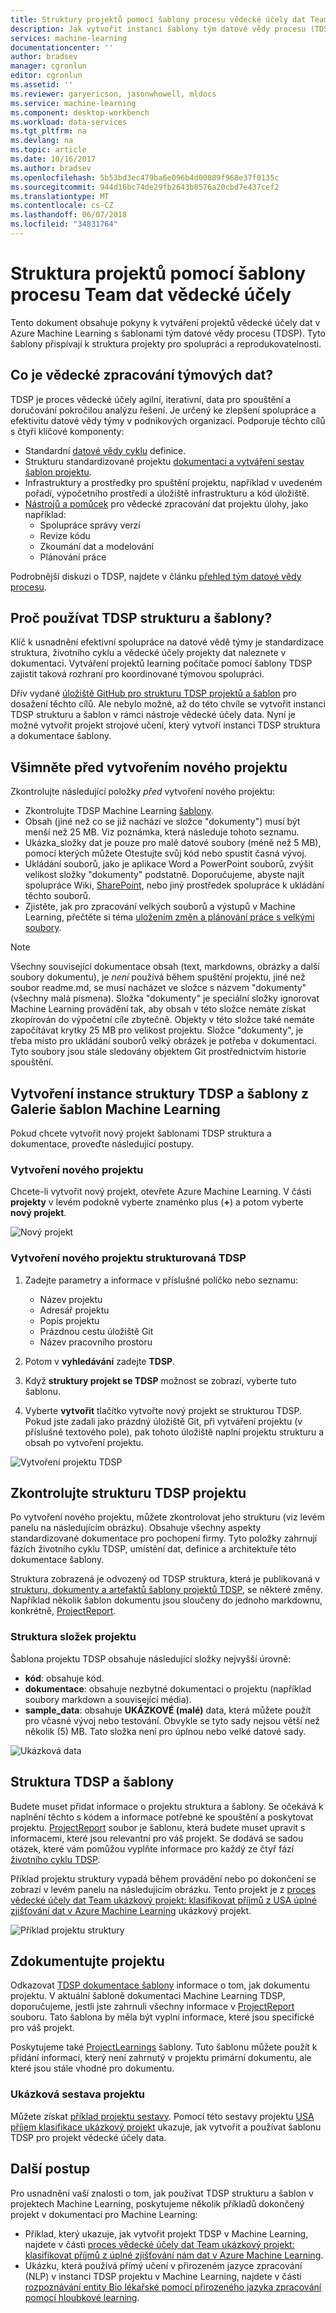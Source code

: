 ```yaml
---
title: Struktury projektů pomocí šablony procesu vědecké účely dat Team | Microsoft Docs
description: Jak vytvořit instanci šablony tým datové vědy procesu (TDSP) v Azure Machine Learning, která struktura projekty pro spolupráci
services: machine-learning
documentationcenter: ''
author: bradsev
manager: cgronlun
editor: cgronlun
ms.assetid: ''
ms.reviewer: garyericson, jasonwhowell, mldocs
ms.service: machine-learning
ms.component: desktop-workbench
ms.workload: data-services
ms.tgt_pltfrm: na
ms.devlang: na
ms.topic: article
ms.date: 10/16/2017
ms.author: bradsev
ms.openlocfilehash: 5b53bd3ec479ba6e096b4d00089f968e37f0135c
ms.sourcegitcommit: 944d16bc74de29fb2643b0576a20cbd7e437cef2
ms.translationtype: MT
ms.contentlocale: cs-CZ
ms.lasthandoff: 06/07/2018
ms.locfileid: "34831764"
---
```

# <a name="structure-projects-with-the-team-data-science-process-template"></a>Struktura projektů pomocí šablony procesu Team dat vědecké účely

Tento dokument obsahuje pokyny k vytváření projektů vědecké účely dat v Azure Machine Learning s šablonami tým datové vědy procesu (TDSP). Tyto šablony přispívají k struktura projekty pro spolupráci a reprodukovatelnosti. 


## <a name="what-is-the-team-data-science-process"></a>Co je vědecké zpracování týmových dat?
TDSP je proces vědecké účely agilní, iterativní, data pro spouštění a doručování pokročilou analýzu řešení. Je určený ke zlepšení spolupráce a efektivitu datové vědy týmy v podnikových organizací. Podporuje těchto cílů s čtyři klíčové komponenty:

   * Standardní [datové vědy cyklu](../team-data-science-process/lifecycle.md) definice.
   * Strukturu standardizované projektu [dokumentaci a vytváření sestav šablon projektu](https://github.com/Azure/Azure-TDSP-ProjectTemplate).
   * Infrastruktury a prostředky pro spuštění projektu, například v uvedeném pořadí, výpočetního prostředí a úložiště infrastrukturu a kód úložiště.
   * [Nástrojů a pomůcek](https://github.com/Azure/Azure-TDSP-Utilities) pro vědecké zpracování dat projektu úlohy, jako například:
      - Spolupráce správy verzí
      - Revize kódu
      - Zkoumání dat a modelování
      - Plánování práce

Podrobnější diskuzi o TDSP, najdete v článku [přehled tým datové vědy procesu](../team-data-science-process/overview.md).

## <a name="why-should-you-use-the-tdsp-structure-and-templates"></a>Proč používat TDSP strukturu a šablony?
Klíč k usnadnění efektivní spolupráce na datové vědě týmy je standardizace struktura, životního cyklu a vědecké účely projekty dat naleznete v dokumentaci. Vytváření projektů learning počítače pomocí šablony TDSP zajistit taková rozhraní pro koordinované týmovou spolupráci.

Dřív vydané [úložiště GitHub pro strukturu TDSP projektů a šablon](https://github.com/Azure/Azure-TDSP-ProjectTemplate) pro dosažení těchto cílů. Ale nebylo možné, až do této chvíle se vytvořit instanci TDSP strukturu a šablon v rámci nástroje vědecké účely data. Nyní je možné vytvořit projekt strojové učení, který vytvoří instanci TDSP struktura a dokumentace šablony. 

## <a name="things-to-note-before-creating-a-new-project"></a>Všimněte před vytvořením nového projektu
Zkontrolujte následující položky *před* vytvoření nového projektu:
* Zkontrolujte TDSP Machine Learning [šablony](https://aka.ms/tdspamlgithubrepo).
* Obsah (jiné než co se již nachází ve složce "dokumenty") musí být menší než 25 MB. Viz poznámka, která následuje tohoto seznamu.
* Ukázka\_složky dat je pouze pro malé datové soubory (méně než 5 MB), pomocí kterých můžete Otestujte svůj kód nebo spustit časná vývoj.
* Ukládání souborů, jako je aplikace Word a PowerPoint souborů, zvýšit velikost složky "dokumenty" podstatně. Doporučujeme, abyste najít spolupráce Wiki, [SharePoint](https://products.office.com/en-us/sharepoint/collaboration), nebo jiný prostředek spolupráce k ukládání těchto souborů.
* Zjistěte, jak pro zpracování velkých souborů a výstupů v Machine Learning, přečtěte si téma [uložením změn a plánování práce s velkými soubory](http://aka.ms/aml-largefiles).

> [!NOTE]
> Všechny související dokumentace obsah (text, markdowns, obrázky a další soubory dokumentu), je *není* používá během spuštění projektu, jiné než soubor readme.md, se musí nacházet ve složce s názvem "dokumenty" (všechny malá písmena). Složka "dokumenty" je speciální složky ignorovat Machine Learning provádění tak, aby obsah v této složce nemáte získat zkopírován do výpočetní cíle zbytečně. Objekty v této složce také nemáte započítávat krytky 25 MB pro velikost projektu. Složce "dokumenty", je třeba místo pro ukládání souborů velký obrázek je potřeba v dokumentaci. Tyto soubory jsou stále sledovány objektem Git prostřednictvím historie spouštění. 

## <a name="instantiate-the-tdsp-structure-and-templates-from-the-machine-learning-template-gallery"></a>Vytvoření instance struktury TDSP a šablony z Galerie šablon Machine Learning
Pokud chcete vytvořit nový projekt šablonami TDSP struktura a dokumentace, proveďte následující postupy.

### <a name="create-a-new-project"></a>Vytvoření nového projektu
Chcete-li vytvořit nový projekt, otevřete Azure Machine Learning. V části **projekty** v levém podokně vyberte znaménko plus (**+**) a potom vyberte **nový projekt**.

![Nový projekt](./media/how-to-use-tdsp-in-azure-ml/instantiation-1.png)


### <a name="create-a-new-tdsp-structured-project"></a>Vytvoření nového projektu strukturovaná TDSP
   1. Zadejte parametry a informace v příslušné políčko nebo seznamu:

      - Název projektu
      - Adresář projektu
      - Popis projektu
      - Prázdnou cestu úložiště Git
      - Název pracovního prostoru

   2. Potom v **vyhledávání** zadejte **TDSP**. 
   3. Když **struktury projekt se TDSP** možnost se zobrazí, vyberte tuto šablonu. 
   4. Vyberte **vytvořit** tlačítko vytvořte nový projekt se strukturou TDSP. Pokud jste zadali jako prázdný úložiště Git, při vytváření projektu (v příslušné textového pole), pak tohoto úložiště naplní projektu strukturu a obsah po vytvoření projektu.

![Vytvoření projektu TDSP](./media/how-to-use-tdsp-in-azure-ml/instantiation-2.png)


## <a name="examine-the-tdsp-project-structure"></a>Zkontrolujte strukturu TDSP projektu
Po vytvoření nového projektu, můžete zkontrolovat jeho strukturu (viz levém panelu na následujícím obrázku). Obsahuje všechny aspekty standardizované dokumentace pro pochopení firmy. Tyto položky zahrnují fázích životního cyklu TDSP, umístění dat, definice a architektuře této dokumentace šablony. 

Struktura zobrazená je odvozený od TDSP struktura, která je publikovaná v [strukturu, dokumenty a artefaktů šablony projektů TDSP](https://github.com/Azure/Azure-TDSP-ProjectTemplate), se některé změny. Například několik šablon dokumentu jsou sloučeny do jednoho markdownu, konkrétně, [ProjectReport](https://aka.ms/tdspamlgithubrepoprojectreport). 

### <a name="project-folder-structure"></a>Struktura složek projektu
Šablona projektu TDSP obsahuje následující složky nejvyšší úrovně:
   - **kód**: obsahuje kód.
   - **dokumentace**: obsahuje nezbytné dokumentaci o projektu (například soubory markdown a související média).
   - **sample_data**: obsahuje **UKÁZKOVÉ (malé)** data, která můžete použít pro včasné vývoj nebo testování. Obvykle se tyto sady nejsou větší než několik (5) MB. Tato složka není pro úplnou nebo velké datové sady.

![Ukázková data](./media/how-to-use-tdsp-in-azure-ml/instantiation-3.png)


## <a name="use-the-tdsp-structure-and-templates"></a>Struktura TDSP a šablony
Budete muset přidat informace o projektu struktura a šablony. Se očekává k naplnění těchto s kódem a informace potřebné ke spouštění a poskytovat projektu. [ProjectReport](https://aka.ms/tdspamlgithubrepoprojectreport) soubor je šablonu, která budete muset upravit s informacemi, které jsou relevantní pro váš projekt. Se dodává se sadou otázek, které vám pomůžou vyplňte informace pro každý ze čtyř fází [životního cyklu TDSP](../team-data-science-process/lifecycle.md).

Příklad projektu struktury vypadá během provádění nebo po dokončení se zobrazí v levém panelu na následujícím obrázku. Tento projekt je z [proces vědecké účely dat Team ukázkový projekt: klasifikovat příjmů z USA úplné zjišťování dat v Azure Machine Learning](https://github.com/Azure/MachineLearningSamples-TDSPUCIAdultIncome) ukázkový projekt.

![Příklad projektu struktury](./media/how-to-use-tdsp-in-azure-ml/instantiation-4.png)

## <a name="document-your-project"></a>Zdokumentujte projektu
Odkazovat [TDSP dokumentace šablony](https://github.com/Azure/Azure-TDSP-ProjectTemplate) informace o tom, jak dokumentu projektu. V aktuální šabloně dokumentaci Machine Learning TDSP, doporučujeme, jestli jste zahrnuli všechny informace v [ProjectReport](https://aka.ms/tdspamlgithubrepoprojectreport) souboru. Tato šablona by měla být vyplní informace, které jsou specifické pro váš projekt. 

Poskytujeme také [ProjectLearnings](https://aka.ms/tdspamlgithubrepoprojectlearnings) šablony. Tuto šablonu můžete použít k přidání informací, který není zahrnutý v projektu primární dokumentu, ale které jsou stále vhodné pro dokumentu. 

### <a name="example-project-report"></a>Ukázková sestava projektu
Můžete získat [příklad projektu sestavy](https://github.com/Azure/MachineLearningSamples-TDSPUCIAdultIncome/blob/master/docs/deliverable_docs/ProjectReport.md). Pomocí této sestavy projektu [USA příjem klasifikace ukázkový projekt](https://github.com/Azure/MachineLearningSamples-TDSPUCIAdultIncome) ukazuje, jak vytvořit a používat šablonu TDSP pro projekt vědecké účely data.

## <a name="next-steps"></a>Další postup
Pro usnadnění vaší znalosti o tom, jak používat TDSP strukturu a šablon v projektech Machine Learning, poskytujeme několik příkladů dokončený projekt v dokumentaci pro Machine Learning:

- Příklad, který ukazuje, jak vytvořit projekt TDSP v Machine Learning, najdete v části [proces vědecké účely dat Team ukázkový projekt: klasifikovat příjmů z úplné zjišťování nám dat v Azure Machine Learning](https://github.com/Azure/MachineLearningSamples-TDSPUCIAdultIncome).
- Ukázku, která používá přímý učení v přirozeném jazyce zpracování (NLP) v instanci TDSP projektu v Machine Learning, najdete v části [rozpoznávání entity Bio lékařské pomocí přirozeného jazyka zpracování pomocí hloubkové learning](https://github.com/Azure/MachineLearningSamples-BiomedicalEntityExtraction).


